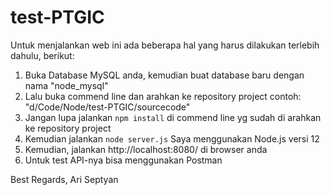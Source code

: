 # test-PTGIC

Untuk menjalankan web ini ada beberapa hal yang harus dilakukan terlebih dahulu, berikut:

1. Buka Database MySQL anda, kemudian buat database baru dengan nama "node_mysql"
2. Lalu buka commend line dan arahkan ke repository project contoh: "d/Code/Node/test-PTGIC/sourcecode"
3. Jangan lupa jalankan ```npm install``` di commend line yg sudah di arahkan ke repository project
4. Kemudian jalankan ```node server.js``` Saya menggunakan Node.js versi 12
5. Kemudian, jalankan http://localhost:8080/ di browser anda
6. Untuk test API-nya bisa menggunakan Postman


Best Regards,
Ari Septyan
